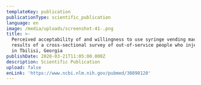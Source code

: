```yaml
---
templateKey: publication
publicationType: scientific_publication
language: en
image: /media/uploads/screenshot-41-.png
title: >-
  Perceived acceptability of and willingness to use syringe vending machines:
  results of a cross-sectional survey of out-of-service people who inject drugs
  in Tbilisi, Georgia
publishDate: 2020-03-21T11:05:00.000Z
description: Scientific Publication
upload: false
enLink: 'https://www.ncbi.nlm.nih.gov/pubmed/30898120'
---
```



